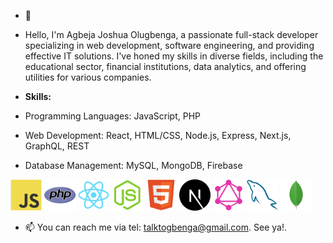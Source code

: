 - 👋 
- Hello, I'm Agbeja Joshua Olugbenga, a passionate full-stack developer specializing in web development, software engineering, and providing effective IT solutions. I've honed my skills in diverse fields, including the educational sector, financial institutions, data analytics, and offering utilities for various companies.

- **Skills:**

- Programming Languages: JavaScript, PHP
- Web Development: React, HTML/CSS, Node.js, Express, Next.js, GraphQL, REST
- Database Management: MySQL, MongoDB, Firebase


<img src="https://raw.githubusercontent.com/devicons/devicon/master/icons/javascript/javascript-original.svg" alt="javascript Icon" width="50" height="50"/> <img src="https://raw.githubusercontent.com/devicons/devicon/master/icons/php/php-original.svg" alt="PHP Icon" width="50" height="50"/>  <img src="https://raw.githubusercontent.com/devicons/devicon/master/icons/react/react-original.svg" alt="REACT Icon" width="50" height="50"/> <img src="https://raw.githubusercontent.com/devicons/devicon/master/icons/nodejs/nodejs-original.svg" alt="node Icon" width="50" height="50"/> <img src="https://raw.githubusercontent.com/devicons/devicon/master/icons/html5/html5-original.svg" alt="html5 Icon" width="50" height="50"/> <img src="https://raw.githubusercontent.com/devicons/devicon/master/icons/nextjs/nextjs-original.svg" alt="nextjs Icon" width="50" height="50"/> <img src="https://raw.githubusercontent.com/devicons/devicon/master/icons/graphql/graphql-original.svg" alt="graphql Icon" width="50" height="50"/> <img src="https://raw.githubusercontent.com/devicons/devicon/master/icons/mysql/mysql-original.svg" alt="mysql Icon" width="50" height="50"/> <img src="https://raw.githubusercontent.com/devicons/devicon/master/icons/mongodb/mongodb-original.svg" alt="REACT Icon" width="50" height="50"/> 



- 📫 You can reach me via tel: talktogbenga@gmail.com.   See ya!.

<!---
oagbeja/oagbeja is a ✨ special ✨ repository because its `README.md` (this file) appears on your GitHub profile.
You can click the Preview link to take a look at your changes.
--->
